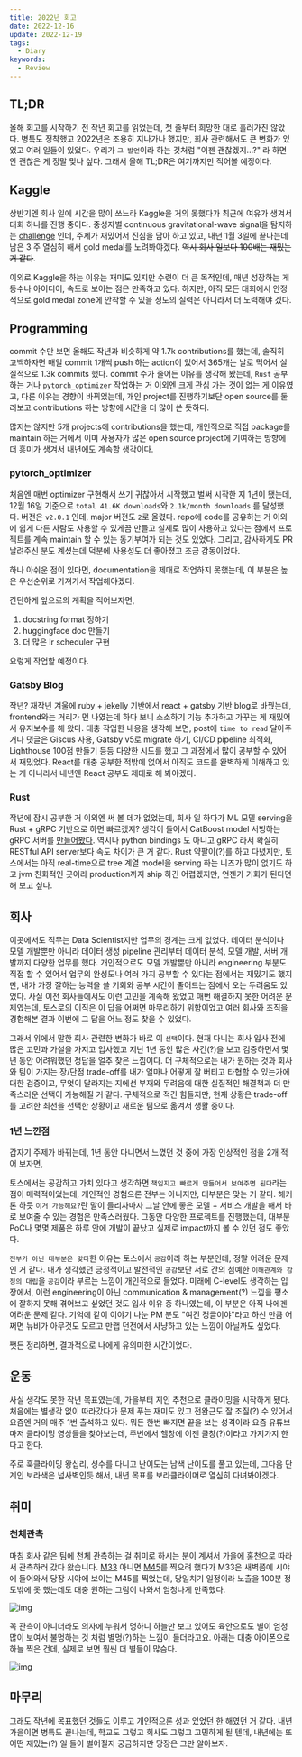 ```yaml
---
title: 2022년 회고
date: 2022-12-16
update: 2022-12-19
tags:
  - Diary
keywords:
  - Review
---
```


## TL;DR

올해 회고를 시작하기 전 작년 회고를 읽었는데, 첫 줄부터 희망한 대로 흘러가진 않았다. 병특도 정착했고 2022년은 조용히 지나가나 했지만, 회사 관련해서도 큰 변화가 있었고 여러 일들이 있었다. 우리가 `그 발언`이라 하는 것처럼 "이젠 괜찮겠지...?" 라 하면 안 괜찮은 게 정말 맞나 싶다. 그래서 올해 TL;DR은 여기까지만 적어볼 예정이다.

## Kaggle

상반기엔 회사 일에 시간을 많이 쓰느라 Kaggle을 거의 못했다가 최근에 여유가 생겨서 대회 하나를 진행 중이다. 중성자별 continuous gravitational-wave signal을 탐지하는 [challenge](https://www.kaggle.com/competitions/g2net-detecting-continuous-gravitational-waves) 인데, 주제가 재밌어서 진심을 담아 하고 있고, 내년 1월 3일에 끝나는데 남은 3 주 열심히 해서 gold medal를 노려봐야겠다. ~~역시 회사 일보다 100배는 재밌는 거 같다~~.

이외로 Kaggle을 하는 이유는 재미도 있지만 수련이 더 큰 목적인데, 매년 성장하는 게 등수나 아이디어, 속도로 보이는 점은 만족하고 있다. 하지만, 아직 모든 대회에서 안정적으로 gold medal zone에 안착할 수 있을 정도의 실력은 아니라서 더 노력해야 겠다.

## Programming

commit 수만 보면 올해도 작년과 비슷하게 약 1.7k contributions를 했는데, 솔직히 고백하자면 매일 commit 1개씩 push 하는 action이 있어서 365개는 날로 먹어서 실질적으로 1.3k commits 했다. commit 수가 줄어든 이유를 생각해 봤는데, `Rust` 공부하는 거나 `pytorch_optimizer` 작업하는 거 이외엔 크게 관심 가는 것이 없는 게 이유였고, 다른 이유는 경향이 바뀌었는데, 개인 project를 진행하기보단 open source를 둘러보고 contributions 하는 방향에 시간을 더 많이 쓴 듯하다.

많지는 않지만 5개 projects에 contributions을 했는데, 개인적으로 직접 package를 maintain 하는 거에서 이미 사용자가 많은 open source project에 기여하는 방향에 더 흥미가 생겨서 내년에도 계속할 생각이다.

### pytorch_optimizer

처음엔 매번 optimizer 구현해서 쓰기 귀찮아서 시작했고 벌써 시작한 지 1년이 됐는데, 12월 16일 기준으로 `total 41.6K downloads`와 `2.1k/month downloads` 를 달성했다. 버전은 `v2.0.1` 인데, major 버전도 `2`로 올렸다. repo에 code를 공유하는 거 이외에 쉽게 다른 사람도 사용할 수 있게끔 만들고 실제로 많이 사용하고 있다는 점에서 프로젝트를 계속 maintain 할 수 있는 동기부여가 되는 것도 있었다. 그리고, 감사하게도 PR 날려주신 분도 계셨는데 덕분에 사용성도 더 좋아졌고 조금 감동이었다.

하나 아쉬운 점이 있다면, documentation을 제대로 작업하지 못했는데, 이 부분은 높은 우선순위로 가져가서 작업해야겠다.

간단하게 앞으로의 계획을 적어보자면,

1. docstring format 정하기
2. huggingface doc 만들기
3. 더 많은 lr scheduler 구현

요렇게 작업할 예정이다.

### Gatsby Blog

작년? 재작년 겨울에 ruby + jekelly 기반에서 react + gatsby 기반 blog로 바꿨는데, frontend와는 거리가 먼 나였는데 하다 보니 소소하기 기능 추가하고 가꾸는 게 재밌어서 유지보수를 해 왔다. 대충 작업한 내용을 생각해 보면, post에 `time to read` 달아주거나 댓글은 Giscus 사용, Gatsby v5로 migrate 하기, CI/CD pipeline 최적화, Lighthouse 100점 만들기 등등 다양한 시도를 했고 그 과정에서 많이 공부할 수 있어서 재밌었다. React를 대충 공부한 적밖에 없어서 아직도 코드를 완벽하게 이해하고 있는 게 아니라서 내년엔 React 공부도 제대로 해 봐야겠다.

### Rust

작년에 잠시 공부한 거 이외엔 써 볼 데가 없었는데, 회사 일 하다가 ML 모델 serving을 Rust + gRPC 기반으로 하면 빠르겠지? 생각이 들어서 CatBoost model 서빙하는 gRPC 서버를 [만들어봤다](https://github.com/kozistr/catboost-server-rs). 역시나 python bindings 도 아니고 gRPC 라서 확실히 RESTful API server보다 속도 차이가 큰 거 같다. Rust 약팔이(?)를 하고 다녔지만, 토스에서는 아직 real-time으로 tree 계열 model을 serving 하는 니즈가 많이 없기도 하고 jvm 친화적인 곳이라 production까지 ship 하긴 어렵겠지만, 언젠가 기회가 된다면 해 보고 싶다.

## 회사

이곳에서도 직무는 Data Scientist지만 업무의 경계는 크게 없었다. 데이터 분석이나 모델 개발뿐만 아니라 데이터 생성 pipeline 관리부터 데이터 분석, 모델 개발, 서버 개발까지 다양한 업무를 했다. 개인적으로도 모델 개발뿐만 아니라 engineering 부분도 직접 할 수 있어서 업무의 완성도나 여러 가지 공부할 수 있다는 점에서는 재밌기도 했지만, 내가 가장 잘하는 능력을 쓸 기회와 공부 시간이 줄어드는 점에서 오는 두려움도 있었다. 사실 이전 회사들에서도 이런 고민을 계속해 왔었고 매번 해결하지 못한 어려운 문제였는데, 토스로의 이직은 이 답을 어쩌면 마무리하기 위함이었고 여러 회사와 조직을 경험해본 결과 이번에 그 답을 어느 정도 찾을 수 있었다.

그래서 위에서 말한 회사 관련한 변화가 바로 이 `선택`이다. 현재 다니는 회사 입사 전에 많은 고민과 가설을 가지고 입사했고 지난 1년 동안 많은 사건(?)을 보고 검증하면서 몇 년 동안 어려워했던 정답을 얼추 찾은 느낌이다. 더 구체적으로는 내가 원하는 것과 회사와 팀이 가지는 장/단점 trade-off를 내가 얼마나 어떻게 잘 버티고 타협할 수 있는가에 대한 검증이고, 무엇이 달라지는 지에선 부재와 두려움에 대한 실질적인 해결책과 더 만족스러운 선택이 가능해질 거 같다. 구체적으로 적긴 힘들지만, 현재 상황은 trade-off를 고려한 최선을 선택한 상황이고 새로운 팀으로 옮겨서 생활 중이다.

### 1년 느낀점

갑자기 주제가 바뀌는데, 1년 동안 다니면서 느꼈던 것 중에 가장 인상적인 점을 2개 적어 보자면,

토스에서는 공감하고 가치 있다고 생각하면 `책임지고 빠르게 만들어서 보여주면 된다`라는 점이 매력적이었는데, 개인적인 경험으론 전부는 아니지만, 대부분은 맞는 거 같다. 해커톤 하듯 `이거 가능해요?`란 말이 들리자마자 그날 안에 좋은 모델 + 서비스 개발을 해서 바로 보여줄 수 있는 경험은 만족스러웠다. 그동안 다양한 프로젝트를 진행했는데, 대부분 PoC나 몇몇 제품은 하루 안에 개발이 끝났고 실제로 impact까지 볼 수 있던 점도 좋았다.

`전부가 아닌 대부분은 맞다`한 이유는 토스에서 `공감`이라 하는 부분인데, 정말 어려운 문제인 거 같다. 내가 생각했던 긍정적이고 발전적인 `공감`보단 서로 간의 첨예한 `이해관계와 감정의 대립`을 `공감`이라 부르는 느낌이 개인적으로 들었다. 미래에 C-level도 생각하는 입장에서, 이런 engineering이 아닌 communication & management(?) 느낌을 평소에 잘하지 못해 겪어보고 싶었던 것도 입사 이유 중 하나였는데, 이 부분은 아직 나에겐 어려운 문제 같다. 기억에 같이 이야기 나눈 PM 분도 "여긴 정글이야"라고 하신 만큼 어쩌면 뉴비가 아무것도 모르고 만랩 던전에서 사냥하고 있는 느낌이 아닐까도 싶었다.

쨋든 정리하면, 결과적으로 나에게 유의미한 시간이었다.

## 운동

사실 생각도 못한 작년 목표였는데, 가을부터 지인 추천으로 클라이밍을 시작하게 됐다. 처음에는 별생각 없이 따라갔다가 문제 푸는 재미도 있고 전완근도 잘 조질(?) 수 있어서 요즘엔 거의 매주 1번 출석하고 있다. 뭐든 한번 빠지면 끝을 보는 성격이라 요즘 유튜브마저 클라이밍 영상들을 찾아보는데, 주변에서 헬창에 이젠 클창(?)이라고 가지가지 한다고 한다.

주로 훅클라이밍 왕십리, 성수를 다니고 난이도는 남색 난이도를 풀고 있는데, 그다음 단계인 보라색은 넘사벽인듯 해서, 내년 목표를 보라클라이머로 열심히 다녀봐야겠다.

## 취미

### 천체관측

마침 회사 같은 팀에 천체 관측하는 걸 취미로 하시는 분이 계셔서 가을에 홍천으로 따라서 관측하러 갔다 왔습니다. [M33](https://ko.wikipedia.org/wiki/%EC%82%BC%EA%B0%81%ED%98%95%EC%9E%90%EB%A6%AC_%EC%9D%80%ED%95%98) 아니면 [M45](https://en.wikipedia.org/wiki/Pleiades)를 찍으려 했다가 M33은 새벽쯤에 시야에 들어와서 당장 시야에 보이는 M45를 찍었는데, 당일치기 일정이라 노출을 100분 정도밖에 못 했는데도 대충 원하는 그림이 나와서 엄청나게 만족했다.

![img](./m45.jpg)

꼭 관측이 아니더라도 의자에 누워서 멍하니 하늘만 보고 있어도 육안으로도 별이 엄청 많이 보여서 불멍하는 것 처럼 별멍(?)하는 느낌이 들더라고요. 아래는 대충 아이폰으로 하늘 찍은 건데, 실제로 보면 훨씬 더 별들이 많슴다.

![img](./sky.jpg)

## 마무리

그래도 작년에 목표했던 것들도 이루고 개인적으론 성과 있었던 한 해였던 거 같다. 내년 가을이면 병특도 끝나는데, 학교도 그렇고 회사도 그렇고 고민하게 될 텐데, 내년에는 또 어떤 재밌는(?) 일 들이 벌어질지 궁금하지만 당장은 그만 알아보자.
